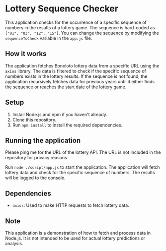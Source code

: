 # Lottery Sequence Checker

This application checks for the occurrence of a specific sequence of numbers in the results of a lottery game. The sequence is hard-coded as `["01", "03", "12", "15"]`. You can change the sequence by modifying the `sequenceToCheck` variable in the `app.js` file.

## How it works

The application fetches Bonoloto lottery data from a specific URL using the `axios` library. The data is filtered to check if the specific sequence of numbers exists in the lottery results. If the sequence is not found, the application recursively fetches data for previous years until it either finds the sequence or reaches the start date of the lottery game.

## Setup

1. Install Node.js and npm if you haven't already.
2. Clone this repository.
3. Run `npm install` to install the required dependencies.

## Running the application

Please ping me for the URL of the lottery API. The URL is not included in the repository for privacy reasons.

Run `node ./script/app.js` to start the application. The application will fetch lottery data and check for the specific sequence of numbers. The results will be logged to the console.

## Dependencies

- `axios`: Used to make HTTP requests to fetch lottery data.

## Note

This application is a demonstration of how to fetch and process data in Node.js. It is not intended to be used for actual lottery predictions or analysis.
